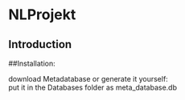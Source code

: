 # NLProjekt

## Introduction


##Installation:


download Metadatabase or generate it yourself: \
put it in the Databases folder as meta_database.db

